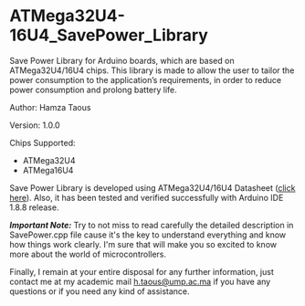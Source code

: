 # ATMega32U4-16U4_SavePower_Library
Save Power Library for Arduino boards, which are based on ATMega32U4/16U4 chips. This library is made to allow the user to tailor the power consumption to the application’s requirements, in order to reduce power consumption and prolong battery life.

Author: Hamza Taous

Version: 1.0.0

Chips Supported:

- ATMega32U4
- ATMega16U4

Save Power Library is developed using ATMega32U4/16U4 Datasheet ([click here](http://ww1.microchip.com/downloads/en/devicedoc/atmel-7766-8-bit-avr-atmega16u4-32u4_datasheet.pdf)). Also, it has been tested and verified successfully with Arduino IDE 1.8.8 release.

***Important Note:*** Try to not miss to read carefully the detailed description in SavePower.cpp file cause it's the key to understand everything and know how things work clearly. I'm sure that will make you so excited to know more about the world of microcontrollers.

Finally, I remain at your entire disposal for any further information, just contact me at my academic mail h.taous@ump.ac.ma if you have any questions or if you need any kind of assistance.
